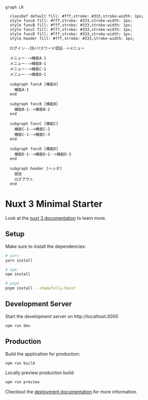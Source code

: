 

```mermaid
graph LR

  classDef default fill: #fff,stroke: #333,stroke-width: 1px;
  style funcA fill: #fff,stroke: #333,stroke-width: 1px;
  style funcB fill: #fff,stroke: #333,stroke-width: 1px;
  style funcC fill: #fff,stroke: #333,stroke-width: 1px;
  style funcD fill: #fff,stroke: #333,stroke-width: 1px;
  style header fill: #fff,stroke: #333,stroke-width: 1px;

  ログイン--ID/パスワード認証-->メニュー

  メニュー-->機能A-1
  メニュー-->機能B-1
  メニュー-->機能C-1
  メニュー-->機能D-1

  subgraph funcA [機能A]
    機能A-1
  end

  subgraph funcB [機能B]
    機能B-1-->機能B-2
  end

  subgraph funcC [機能C]
    機能C-1-->機能C-2
    機能C-1-->機能C-3
  end

  subgraph funcD [機能D]
    機能D-1-->機能D-2-->機能D-3
  end

  subgraph header [ヘッダ]
    設定
    ログアウト
  end
```












# Nuxt 3 Minimal Starter

Look at the [nuxt 3 documentation](https://v3.nuxtjs.org) to learn more.

## Setup

Make sure to install the dependencies:

```bash
# yarn
yarn install

# npm
npm install

# pnpm
pnpm install --shamefully-hoist
```

## Development Server

Start the development server on http://localhost:3000

```bash
npm run dev
```

## Production

Build the application for production:

```bash
npm run build
```

Locally preview production build:

```bash
npm run preview
```

Checkout the [deployment documentation](https://v3.nuxtjs.org/guide/deploy/presets) for more information.
